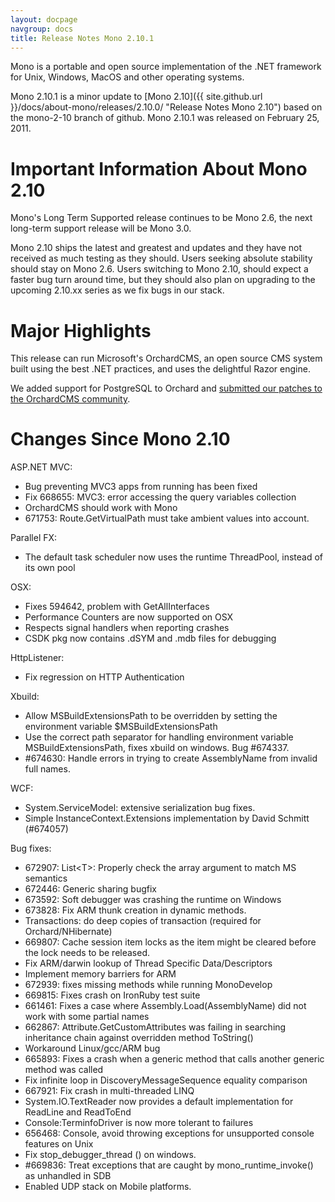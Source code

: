 ```yaml
---
layout: docpage
navgroup: docs
title: Release Notes Mono 2.10.1
---
```


Mono is a portable and open source implementation of the .NET framework for Unix, Windows, MacOS and other operating systems.

Mono 2.10.1 is a minor update to [Mono 2.10]({{ site.github.url }}/docs/about-mono/releases/2.10.0/ "Release Notes Mono 2.10") based on the mono-2-10 branch of github. Mono 2.10.1 was released on February 25, 2011.

Important Information About Mono 2.10
=====================================

Mono's Long Term Supported release continues to be Mono 2.6, the next long-term support release will be Mono 3.0.

Mono 2.10 ships the latest and greatest and updates and they have not received as much testing as they should. Users seeking absolute stability should stay on Mono 2.6. Users switching to Mono 2.10, should expect a faster bug turn around time, but they should also plan on upgrading to the upcoming 2.10.xx series as we fix bugs in our stack.

Major Highlights
================

This release can run Microsoft's OrchardCMS, an open source CMS system built using the best .NET practices, and uses the delightful Razor engine.

We added support for PostgreSQL to Orchard and [submitted our patches to the OrchardCMS community](http://orchard.codeplex.com/discussions/247340).

Changes Since Mono 2.10
=======================

ASP.NET MVC:

-   Bug preventing MVC3 apps from running has been fixed
-   Fix 668655: MVC3: error accessing the query variables collection
-   OrchardCMS should work with Mono
-   671753: Route.GetVirtualPath must take ambient values into account.

Parallel FX:

-   The default task scheduler now uses the runtime ThreadPool, instead of its own pool

OSX:

-   Fixes 594642, problem with GetAllInterfaces
-   Performance Counters are now supported on OSX
-   Respects signal handlers when reporting crashes
-   CSDK pkg now contains .dSYM and .mdb files for debugging

HttpListener:

-   Fix regression on HTTP Authentication

Xbuild:

-   Allow MSBuildExtensionsPath to be overridden by setting the environment variable \$MSBuildExtensionsPath
-   Use the correct path separator for handling environment variable MSBuildExtensionsPath, fixes xbuild on windows. Bug \#674337.
-   \#674630: Handle errors in trying to create AssemblyName from invalid full names.

WCF:

-   System.ServiceModel: extensive serialization bug fixes.
-   Simple InstanceContext.Extensions implementation by David Schmitt (\#674057)

Bug fixes:

-   672907: List\<T\>: Properly check the array argument to match MS semantics
-   672446: Generic sharing bugfix
-   673592: Soft debugger was crashing the runtime on Windows
-   673828: Fix ARM thunk creation in dynamic methods.
-   Transactions: do deep copies of transaction (required for Orchard/NHibernate)
-   669807: Cache session item locks as the item might be cleared before the lock needs to be released.
-   Fix ARM/darwin lookup of Thread Specific Data/Descriptors
-   Implement memory barriers for ARM
-   672939: fixes missing methods while running MonoDevelop
-   669815: Fixes crash on IronRuby test suite
-   661461: Fixes a case where Assembly.Load(AssemblyName) did not work with some partial names
-   662867: Attribute.GetCustomAttributes was failing in searching inheritance chain against overridden method ToString()
-   Workaround Linux/gcc/ARM bug
-   665893: Fixes a crash when a generic method that calls another generic method was called
-   Fix infinite loop in DiscoveryMessageSequence equality comparison
-   667921: Fix crash in multi-threaded LINQ
-   System.IO.TextReader now provides a default implementation for ReadLine and ReadToEnd
-   Console:TerminfoDriver is now more tolerant to failures
-   656468: Console, avoid throwing exceptions for unsupported console features on Unix
-   Fix stop\_debugger\_thread () on windows.
-   \#669836: Treat exceptions that are caught by mono\_runtime\_invoke() as unhandled in SDB
-   Enabled UDP stack on Mobile platforms.


